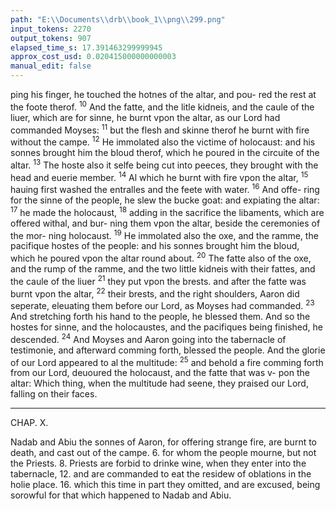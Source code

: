 ```yaml
---
path: "E:\\Documents\\drb\\book_1\\png\\299.png"
input_tokens: 2270
output_tokens: 907
elapsed_time_s: 17.391463299999945
approx_cost_usd: 0.020415000000000003
manual_edit: false
---
```

ping his finger, he touched the hotnes of the altar, and pou-
red the rest at the foote therof. <sup>10</sup> And the fatte, and the litle
kidneis, and the caule of the liuer, which are for sinne, he
burnt vpon the altar, as our Lord had commanded Moyses:
<sup>11</sup> but the flesh and skinne therof he burnt with fire without
the campe. <sup>12</sup> He immolated also the victime of holocaust: and
his sonnes brought him the bloud therof, which he poured
in the circuite of the altar. <sup>13</sup> The hoste also it selfe being cut
into peeces, they brought with the head and euerie member.
<sup>14</sup> Al which he burnt with fire vpon the altar, <sup>15</sup> hauing first
washed the entralles and the feete with water. <sup>16</sup> And offe-
ring for the sinne of the people, he slew the bucke goat: and
expiating the altar: <sup>17</sup> he made the holocaust, <sup>18</sup> adding in
the sacrifice the libaments, which are offered withal, and bur-
ning them vpon the altar, beside the ceremonies of the mor-
ning holocaust. <sup>19</sup> He immolated also the oxe, and the
ramme, the pacifique hostes of the people: and his sonnes
brought him the bloud, which he poured vpon the altar
round about. <sup>20</sup> The fatte also of the oxe, and the rump of
the ramme, and the two little kidneis with their fattes, and
the caule of the liuer <sup>21</sup> they put vpon the brests. and after
the fatte was burnt vpon the altar, <sup>22</sup> their brests, and the
right shoulders, Aaron did seperate, eleuating them before
our Lord, as Moyses had commanded. <sup>23</sup> And stretching
forth his hand to the people, he blessed them. And so the
hostes for sinne, and the holocaustes, and the pacifiques being
finished, he descended. <sup>24</sup> And Moyses and Aaron going
into the tabernacle of testimonie, and afterward comming
forth, blessed the people. And the glorie of our Lord appeared
to al the multitude: <sup>25</sup> and behold a fire comming forth from
our Lord, deuoured the holocaust, and the fatte that was v-
pon the altar: Which thing, when the multitude had seene,
they praised our Lord, falling on their faces.

<hr>

CHAP. X.

Nadab and Abiu the sonnes of Aaron, for offering strange fire, are burnt
to death, and cast out of the campe. 6. for whom the people mourne, but
not the Priests. 8. Priests are forbid to drinke wine, when they enter into
the tabernacle, 12. and are commanded to eat the residew of oblations in
the holie place. 16. which this time in part they omitted, and are excused,
being sorowful for that which happened to Nadab and Abiu.

[^1]: This did sig-
nifie that
Christ, in whō
al nations are
blessed, should
be stretched
on the Crosse
where he re-
demed vs, In
memorie wher
of we now
make the signe
of the Crosse.
The Priests
were comma-
ded to nourish
and kepe this
fire perpetu-
ally, that it
should not be
extinguished,
cha. 6. v. 12.